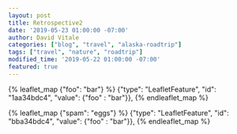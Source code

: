 ```yaml
---
layout: post
title: Retrospective2
date: '2019-05-23 01:00:00 -07:00'
author: David Vitale
categories: ["blog", "travel", "alaska-roadtrip"]
tags: ["travel", "nature", "roadtrip"] 
modified_time: '2019-05-22 01:00:00 -07:00'
featured: true
---
```


{% leaflet_map {"foo": "bar"} %}
{"type": "LeafletFeature", "id": "1aa34bdc4", "value": {"foo" : "bar"}},
{% endleaflet_map %}

{% leaflet_map {"spam": "eggs"} %}
{"type": "LeafletFeature", "id": "bba34bdc4", "value": {"foo" : "bar"}},
{% endleaflet_map %}
